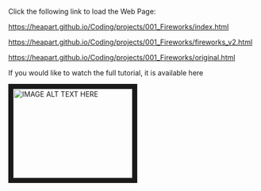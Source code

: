 Click the following link to load the Web Page:

https://heapart.github.io/Coding/projects/001_Fireworks/index.html

https://heapart.github.io/Coding/projects/001_Fireworks/fireworks_v2.html

https://heapart.github.io/Coding/projects/001_Fireworks/original.html

If you would like to watch the full tutorial, it is available here

<a href="http://www.youtube.com/watch?feature=player_embedded&v=LwyGHQaCB4k
" target="_blank"><img src="http://img.youtube.com/vi/LwyGHQaCB4k/0.jpg" 
alt="IMAGE ALT TEXT HERE" width="240" height="180" border="10" /></a>
